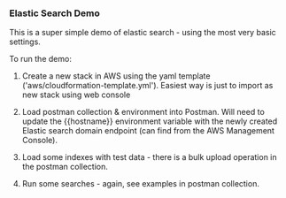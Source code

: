 ### Elastic Search Demo

This is a super simple demo of elastic search - using the most very basic settings. 

To run the demo:

1. Create a new stack in AWS using the yaml template ('aws/cloudformation-template.yml'). Easiest way is just to import as new stack using web console

2. Load postman collection & environment into Postman. Will need to update the {{hostname}} environment variable with the newly created Elastic search domain endpoint (can find from the AWS Management Console).

3. Load some indexes with test data - there is a bulk upload operation in the postman collection.

4. Run some searches - again, see examples in postman collection.